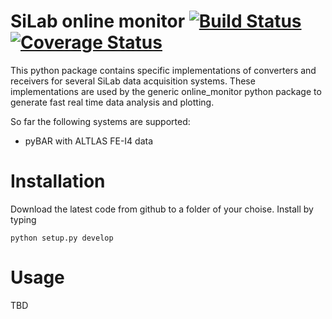 # SiLab online monitor [![Build Status](https://travis-ci.org/SiLab-Bonn/silab_online_monitor.svg?branch=master)](https://travis-ci.org/SiLab-Bonn/silab_online_monitor) [![Coverage Status](https://coveralls.io/repos/SiLab-Bonn/silab_online_monitor/badge.svg?branch=master&service=github)](https://coveralls.io/github/SiLab-Bonn/silab_online_monitor?branch=master)

This python package contains specific implementations of converters and receivers for several SiLab data acquisition systems. These implementations are used by the generic online_monitor python package to generate fast real time data analysis and plotting.

So far the following systems are supported:

- pyBAR with ALTLAS FE-I4 data

# Installation

Download the latest code from github to a folder of your choise. Install by typing

```
python setup.py develop
```

# Usage

TBD

